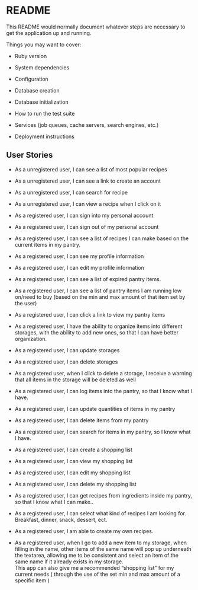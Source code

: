 # README

This README would normally document whatever steps are necessary to get the
application up and running.

Things you may want to cover:

* Ruby version

* System dependencies

* Configuration

* Database creation

* Database initialization

* How to run the test suite

* Services (job queues, cache servers, search engines, etc.)

* Deployment instructions

## User Stories  

* As a unregistered user, I can see a list of most popular recipes  

* As a unregistered user, I can see a link to create an account  

* As a unregistered user, I can search for recipe   

* As a unregistered user, I can view a recipe when I click on it  

* As a registered user, I can sign into my personal account   

* As a registered user, I can sign out of my personal account  

* As a registered user, I can see a list of recipes I can make based on the current items in my pantry.  

* As a registered user, I can see my profile information   

* As a registered user, I can edit my profile information  

* As a registered user, I can see a list of expired pantry items.  

* As a registered user, I can see a list of pantry items I am running low on/need to buy (based on the min and max amount of that item set by the user)  

* As a registered user, I can click a link to view my pantry items   

* As a registered user, I have the ability to organize items into different storages, with the ability to add new ones, so that I can have better organization.  

* As a registered user, I can update storages  

* As a registered user, I can delete storages  

* As a registered user, when I click to delete a storage, I receive a warning that all items in the storage will be deleted as well  

* As a registered user, I can log items into the pantry, so that I know what I have.  

* As a registered user, I can update quantities of items in my pantry  

* As a registered user, I can delete items from my pantry  

* As a registered user, I can search for items in my pantry, so I know what I have.  

* As a registered user, I can create a shopping list  

* As a registered user, I can view my shopping list  

* As a registered user, I can edit my shopping list  

* As a registered user, I can delete my shopping list  

* As a registered user, I can get recipes from ingredients inside my pantry, so that I know what I can make..  

* As a registered user, I can select what kind of recipes I am looking for. Breakfast, dinner, snack, dessert, ect.  

* As a  registered user, I am able to create my own recipes.  

* As a registered user, when I go to add a new item to my storage, when filling in the name, other items of the same name will pop up underneath the textarea, allowing me to be consistent and select an item of the same name if it already exists in my storage.  
This app can also give me a recommended “shopping list” for my current needs ( through the use of the set min and max amount of a specific item )

